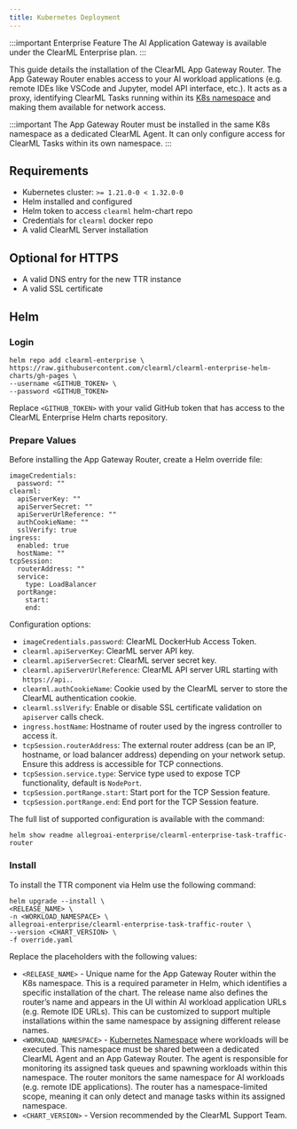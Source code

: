 ```yaml
---
title: Kubernetes Deployment
---
```


:::important Enterprise Feature
The AI Application Gateway is available under the ClearML Enterprise plan.
:::

This guide details the installation of the ClearML App Gateway Router.
The App Gateway Router enables access to your AI workload applications (e.g. remote IDEs like VSCode and Jupyter, model API interface, etc.).
It acts as a proxy, identifying ClearML Tasks running within its [K8s namespace](https://kubernetes.io/docs/concepts/overview/working-with-objects/namespaces/) 
and making them available for network access.

:::important 
The App Gateway Router must be installed in the same K8s namespace as a dedicated ClearML Agent.
It can only configure access for ClearML Tasks within its own namespace.
:::


## Requirements

* Kubernetes cluster: `>= 1.21.0-0 < 1.32.0-0`  
* Helm installed and configured  
* Helm token to access `clearml` helm-chart repo  
* Credentials for `clearml` docker repo
* A valid ClearML Server installation

## Optional for HTTPS

* A valid DNS entry for the new TTR instance  
* A valid SSL certificate

## Helm

### Login

```
helm repo add clearml-enterprise \
https://raw.githubusercontent.com/clearml/clearml-enterprise-helm-charts/gh-pages \
--username <GITHUB_TOKEN> \
--password <GITHUB_TOKEN>
```

Replace `<GITHUB_TOKEN>` with your valid GitHub token that has access to the ClearML Enterprise Helm charts repository.

### Prepare Values

Before installing the App Gateway Router, create a Helm override file:

```
imageCredentials:
  password: ""
clearml:
  apiServerKey: ""
  apiServerSecret: ""
  apiServerUrlReference: ""
  authCookieName: ""
  sslVerify: true
ingress:
  enabled: true
  hostName: ""
tcpSession:
  routerAddress: ""
  service:
    type: LoadBalancer
  portRange:
    start: 
    end:
```

Configuration options:

* `imageCredentials.password`: ClearML DockerHub Access Token.
* `clearml.apiServerKey`: ClearML server API key.  
* `clearml.apiServerSecret`: ClearML server secret key.  
* `clearml.apiServerUrlReference`: ClearML API server URL starting with `https://api.`.  
* `clearml.authCookieName`: Cookie used by the ClearML server to store the ClearML authentication cookie.
* `clearml.sslVerify`: Enable or disable SSL certificate validation on `apiserver` calls check.  
* `ingress.hostName`: Hostname of router used by the ingress controller to access it.  
* `tcpSession.routerAddress`: The external router address (can be an IP, hostname, or load balancer address) depending on your network setup. Ensure this address is accessible for TCP connections.
* `tcpSession.service.type`: Service type used to expose TCP functionality, default is `NodePort`.
* `tcpSession.portRange.start`: Start port for the TCP Session feature.  
* `tcpSession.portRange.end`: End port for the TCP Session feature.


The full list of supported configuration is available with the command:

```
helm show readme allegroai-enterprise/clearml-enterprise-task-traffic-router
```

### Install

To install the TTR component via Helm use the following command:

```
helm upgrade --install \
<RELEASE_NAME> \
-n <WORKLOAD_NAMESPACE> \
allegroai-enterprise/clearml-enterprise-task-traffic-router \
--version <CHART_VERSION> \
-f override.yaml
```

Replace the placeholders with the following values:

* `<RELEASE_NAME>` - Unique name for the App Gateway Router within the K8s namespace. This is a required parameter in 
  Helm, which identifies a specific installation of the chart. The release name also defines the router’s name and 
  appears in the UI within AI workload application URLs (e.g. Remote IDE URLs). This can be customized to support multiple installations within the same 
  namespace by assigning different release names.
* `<WORKLOAD_NAMESPACE>` - [Kubernetes Namespace](https://kubernetes.io/docs/concepts/overview/working-with-objects/namespaces/) 
  where workloads will be executed. This namespace must be shared between a dedicated ClearML Agent and an App 
  Gateway Router. The agent is responsible for monitoring its assigned task queues and spawning workloads within this 
  namespace. The router monitors the same namespace for AI workloads (e.g. remote IDE applications). The router has a 
  namespace-limited scope, meaning it can only detect and manage tasks within its 
  assigned namespace.
* `<CHART_VERSION>` - Version recommended by the ClearML Support Team.